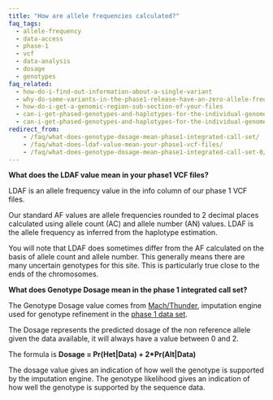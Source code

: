 ```yaml
---
title: "How are allele frequencies calculated?"
faq_tags:
  - allele-frequency
  - data-access
  - phase-1
  - vcf
  - data-analysis
  - dosage
  - genotypes
faq_related:
  - how-do-i-find-out-information-about-a-single-variant
  - why-do-some-variants-in-the-phase1-release-have-an-zero-allele-frequency
  - how-do-i-get-a-genomic-region-sub-section-of-your-files
  - can-i-get-phased-genotypes-and-haplotypes-for-the-individual-genomes
  - can-i-get-phased-genotypes-and-haplotypes-for-the-individual-genomes
redirect_from:
    - /faq/what-does-genotype-dosage-mean-phase1-integrated-call-set/
    - /faq/what-does-ldaf-value-mean-your-phase1-vcf-files/
    - /faq/what-does-genotype-dosage-mean-phase1-integrated-call-set-0/
---
```


**What does the LDAF value mean in your phase1 VCF files?**

LDAF is an allele frequency value in the info column of our phase 1 VCF files.

Our standard AF values are allele frequencies rounded to 2 decimal places calculated using allele count (AC) and allele number (AN) values. LDAF is the allele frequency as inferred from the haplotype estimation.

You will note that LDAF does sometimes differ from the AF calculated on the basis of allele count and allele number. This generally means there are many uncertain genotypes for this site. This is particularly true close to the ends of the chromosomes.

**What does Genotype Dosage mean in the phase 1 integrated call set?**

The Genotype Dosage value comes from [Mach/Thunder](http://genome.sph.umich.edu/wiki/UMAKE), imputation engine used for genotype refinement in the [phase 1 data set](http://ftp.1000genomes.ebi.ac.uk/vol1/ftp/phase1/analysis_results/integrated_call_sets/). 

The Dosage represents the predicted dosage of the non reference allele given the data available, it will always have a value between 0 and 2.

The formula is **Dosage = Pr(Het\|Data) + 2*Pr(Alt\|Data)**

The dosage value gives an indication of how well the genotype is supported by the imputation engine. The genotype likelihood gives an indication of how well the genotype is supported by the sequence data.
